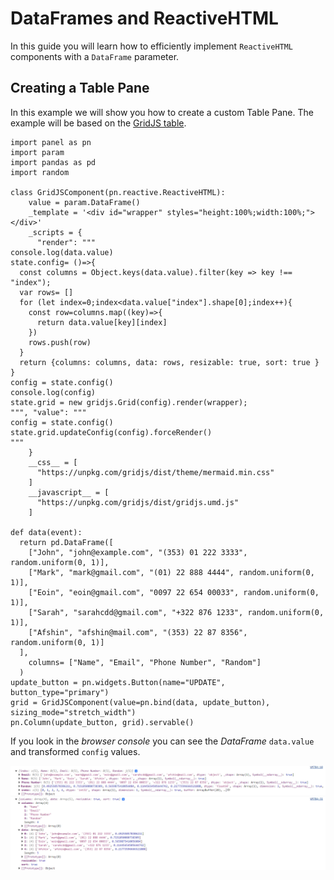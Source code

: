 # DataFrames and ReactiveHTML

In this guide you will learn how to efficiently implement `ReactiveHTML` components with a
`DataFrame` parameter.

## Creating a Table Pane

In this example we will show you how to create a custom Table Pane. The example will be based on
the [GridJS table](https://gridjs.io/).

```{pyodide}
import panel as pn
import param
import pandas as pd
import random

class GridJSComponent(pn.reactive.ReactiveHTML):
    value = param.DataFrame()
    _template = '<div id="wrapper" styles="height:100%;width:100%;"></div>'
    _scripts = {
      "render": """
console.log(data.value)
state.config= ()=>{
  const columns = Object.keys(data.value).filter(key => key !== "index");
  var rows= []
  for (let index=0;index<data.value["index"].shape[0];index++){
    const row=columns.map((key)=>{
      return data.value[key][index]
    })
    rows.push(row)
  }
  return {columns: columns, data: rows, resizable: true, sort: true }
}
config = state.config()
console.log(config)
state.grid = new gridjs.Grid(config).render(wrapper);
""", "value": """
config = state.config()
state.grid.updateConfig(config).forceRender()
"""
    }
    __css__ = [
      "https://unpkg.com/gridjs/dist/theme/mermaid.min.css"
    ]
    __javascript__ = [
      "https://unpkg.com/gridjs/dist/gridjs.umd.js"
    ]

def data(event):
  return pd.DataFrame([
    ["John", "john@example.com", "(353) 01 222 3333", random.uniform(0, 1)],
    ["Mark", "mark@gmail.com", "(01) 22 888 4444", random.uniform(0, 1)],
    ["Eoin", "eoin@gmail.com", "0097 22 654 00033", random.uniform(0, 1)],
    ["Sarah", "sarahcdd@gmail.com", "+322 876 1233", random.uniform(0, 1)],
    ["Afshin", "afshin@mail.com", "(353) 22 87 8356", random.uniform(0, 1)]
  ],
    columns= ["Name", "Email", "Phone Number", "Random"]
  )
update_button = pn.widgets.Button(name="UPDATE", button_type="primary")
grid = GridJSComponent(value=pn.bind(data, update_button), sizing_mode="stretch_width")
pn.Column(update_button, grid).servable()
```

If you look in the *browser console* you can see the *DataFrame* `data.value` and transformed `config` values.

![DataFrame in the console](../../../_static/reactive-html-dataframe-in-console.png)
